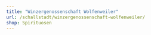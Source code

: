 ```yaml
---
title: "Winzergenossenschaft Wolfenweiler"
url: /schallstadt/winzergenossenschaft-wolfenweiler/
shop: Spirituosen
---
```

